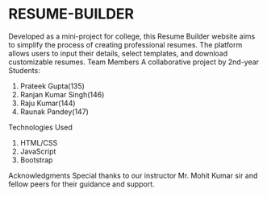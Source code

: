 # RESUME-BUILDER
Developed as a mini-project for college, this Resume Builder website aims to simplify the process of creating professional resumes. The platform allows users to input their details, select templates, and download customizable resumes.
Team Members
A collaborative project by 2nd-year Students:
1. Prateek Gupta(135)
2. Ranjan Kumar Singh(146)
3. Raju Kumar(144)
4. Raunak Pandey(147)

Technologies Used
1. HTML/CSS
2. JavaScript
3. Bootstrap

Acknowledgments
Special thanks to our instructor Mr. Mohit Kumar sir and fellow peers for their guidance and support.
